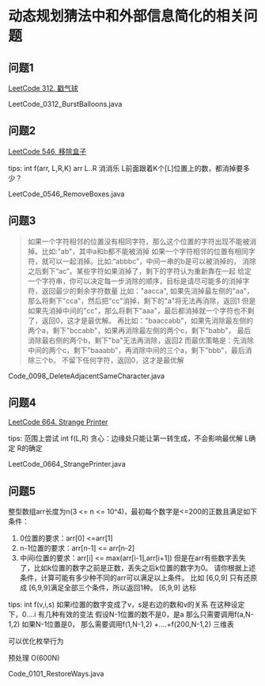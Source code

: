 # 动态规划猜法中和外部信息简化的相关问题

## 问题1

[LeetCode 312. 戳气球](https://leetcode-cn.com/problems/burst-balloons/)

LeetCode_0312_BurstBalloons.java

## 问题2

[LeetCode 546. 移除盒子](https://leetcode.com/problems/remove-boxes)

tips:
int f(arr, L,R,K)
arr L..R 消消乐 L前面跟着K个[L]位置上的数，都消掉要多少？

LeetCode_0546_RemoveBoxes.java

## 问题3

> 如果一个字符相邻的位置没有相同字符，那么这个位置的字符出现不能被消掉。比如:"ab"，其中a和b都不能被消掉
如果一个字符相邻的位置有相同字符，就可以一起消掉。比如:“abbbc”，中间一串的b是可以被消掉的，
消除之后剩下“ac”。某些字符如果消掉了，剩下的字符认为重新靠在一起
给定一个字符串，你可以决定每一步消除的顺序，目标是请尽可能多的消掉字符，返回最少的剩余字符数量
比如："aacca", 如果先消掉最左侧的"aa"，那么将剩下"cca"，然后把"cc"消掉，剩下的"a"将无法再消除，返回1
但是如果先消掉中间的"cc"，那么将剩下"aaa"，最后都消掉就一个字符也不剩了，返回0，这才是最优解。
再比如："baaccabb"，如果先消除最左侧的两个a，剩下"bccabb"，如果再消除最左侧的两个c，剩下"babb"，
最后消除最右侧的两个b，剩下"ba"无法再消除，返回2
而最优策略是：先消除中间的两个c，剩下"baaabb"，再消除中间的三个a，剩下"bbb"，最后消除三个b，
不留下任何字符，返回0，这才是最优解

Code_0098_DeleteAdjacentSameCharacter.java

## 问题4

[LeetCode 664. Strange Printer](https://leetcode.com/problems/strange-printer/)

tips:
范围上尝试
int f(L,R)
贪心：边缘处只能让第一转生成，不会影响最优解
L确定
R的确定

LeetCode_0664_StrangePrinter.java

## 问题5

整型数组arr长度为n(3 <= n <= 10^4)，最初每个数字是<=200的正数且满足如下条件：

1. 0位置的要求：arr[0] <=arr[1]
2. n-1位置的要求：arr[n-1] <= arr[n-2]
3. 中间i位置的要求：arr[i] <= max(arr[i-1],arr[i+1]) 但是在arr有些数字丢失了，比如k位置的数字之前是正数，丢失之后k位置的数字为0。
请你根据上述条件，计算可能有多少种不同的arr可以满足以上条件。
比如 [6,0,9] 只有还原成 [6,9,9]满足全部三个条件，所以返回1种。
[6,9,9] 达标

tips:
int f(v,i,s)
如果i位置的数字变成了v，s是右边的数和v的关系
在这种设定下，0....i 有几种有效的变法
假设N-1位置的数不是0，是a
那么只需要调用f(a,N-1,2)
如果N-1位置是0，
那么需要调用f(1,N-1,2) +....+f(200,N-1,2)
三维表

可以优化枚举行为

预处理
O(600N)

Code_0101_RestoreWays.java
